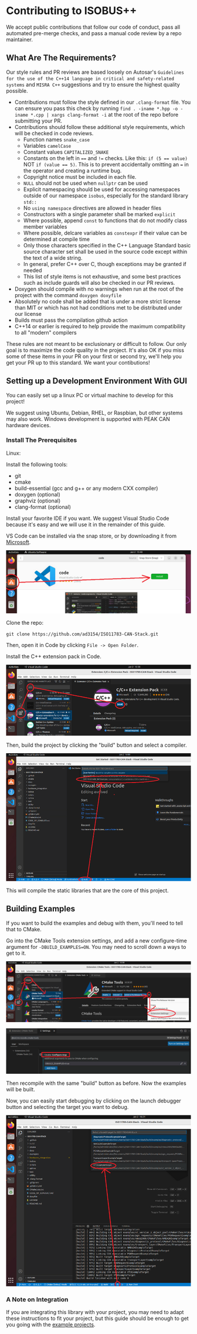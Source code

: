 # Contributing to ISOBUS++

We accept public contributions that follow our code of conduct, pass all automated pre-merge checks, and pass a manual code review by a repo maintainer.

## What Are The Requirements?

Our style rules and PR reviews are based loosely on Autosar's `Guidelines for the use of the C++14 language in critical and safety-related systems` and `MISRA C++` suggestions and try to ensure the highest quality possible.

* Contributions must follow the style defined in our `.clang-format` file. You can ensure you pass this check by running `find . -iname *.hpp -o -iname *.cpp | xargs clang-format -i` at the root of the repo before submitting your PR.
* Contributions should follow these additional style requirements, which will be checked in code reviews.
	* Function names `snake_case`
	* Variables `camelCase`
	* Constant values `CAPITALIZED_SNAKE`
	* Constants on the left in `==` and `!=` checks. Like this: `if (5 == value)` NOT `if (value == 5)`. This is to prevent accidentally omitting an `=` in the operator and creating a runtime bug.
	* Copyright notice must be included in each file.
	* `NULL` should not be used when `nullptr` can be used
	* Explicit namespacing should be used for accessing namespaces outside of our namespace `isobus`, especially for the standard library `std::`
	* No `using namespace` directives are allowed in header files
	* Constructors with a single parameter shall be marked `explicit`
	* Where possible, append `const` to functions that do not modify class member variables
	* Where possible, delcare variables as `constexpr` if their value can be determined at compile time
	* Only those characters specified in the C++ Language Standard basic source character set shall be used in the source code except within the text of a wide string.
	* In general, prefer C++ over C, though exceptions may be granted if needed
	* This list of style items is not exhaustive, and some best practices such as include guards will also be checked in our PR reviews.
* Doxygen should compile with no warnings when run at the root of the project with the command `doxygen doxyfile`
* Absolutely no code shall be added that is under a more strict license than MIT or which has not had conditions met to be distributed under our license
* Builds must pass the compilation github action
* C++14 or earlier is required to help provide the maximum compatibility to all "modern" compilers

These rules are not meant to be exclusionary or difficult to follow. Our only goal is to maximize the code quality in the project. It's also OK if you miss some of these items in your PR on your first or second try, we'll help you get your PR up to this standard. We want your contibutions!

## Setting up a Development Environment With GUI

You can easily set up a linux PC or virtual machine to develop for this project!

We suggest using Ubuntu, Debian, RHEL, or Raspbian, but other systems may also work. Windows development is supported with PEAK CAN hardware devices.

### Install The Prerequisites

Linux:

Install the following tools:

* git
* cmake
* build-essential (gcc and g++ or any modern CXX compiler)
* doxygen (optional)
* graphviz (optional)
* clang-format (optional)

Install your favorite IDE if you want. We suggest Visual Studio Code because it's easy and we will use it in the remainder of this guide.

VS Code can be installed via the snap store, or by downloading it from [Microsoft](https://code.visualstudio.com/Download).

![VSCodeInstall](docs/images/vscodeInstall.png)

Clone the repo:

```
git clone https://github.com/ad3154/ISO11783-CAN-Stack.git
```

Then, open it in Code by clicking `File -> Open Folder`.

Install the C++ extension pack in Code.

![ExtensionPackInstall](docs/images/cppExtensionPack.png)

Then, build the project by clicking the "build" button and select a compiler.

![BuildTheProject](docs/images/buildingProjectFromCode.png)

This will compile the static libraries that are the core of this project.

## Building Examples

If you want to build the examples and debug with them, you'll need to tell that to CMake.

Go into the CMake Tools extension settings, and add a new configure-time argument for `-DBUILD_EXAMPLES=ON`. You may need to scroll down a ways to get to it.

![CmakeToolsSettings](docs/images/cmakeToolsSettings.png)

![CompileArgs](docs/images/cmakeToolsExamples.png)

Then recompile with the same "build" button as before. Now the examples will be built.

Now, you can easily start debugging by clicking on the launch debugger button and selecting the target you want to debug.

![LaunchDebug](docs/images/launchDebug.png)

### A Note on Integration

If you are integrating this library with your project, you may need to adapt these instructions to fit your project, but this guide should be enough to get you going with the [example projects](https://github.com/ad3154/ISO11783-CAN-Stack/tree/main/examples).
